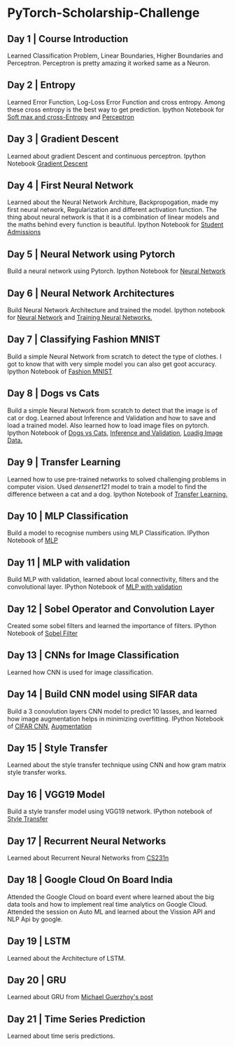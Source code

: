# PyTorch-Scholarship-Challenge

## Day 1 | Course Introduction
Learned Classification Problem, Linear Boundaries, Higher Boundaries and Perceptron. Perceptron is pretty amazing it worked same as a Neuron.

## Day 2 | Entropy
Learned Error Function, Log-Loss Error Function and cross entropy. Among these cross entropy is the best way to get prediction.
Ipython Notebook for [Soft max and cross-Entropy](https://github.com/souvikb07/PyTorch-Scholarship-Challenge/blob/master/Lesson_2/Coding%20Softmax%20and%20Cross-entropy.ipynb) and [Perceptron](https://github.com/souvikb07/PyTorch-Scholarship-Challenge/blob/master/Lesson_2/Perceptrons.ipynb)

## Day 3 | Gradient Descent
Learned about gradient Descent and continuous perceptron. Ipython Notebook [Gradient Descent](https://github.com/souvikb07/PyTorch-Scholarship-Challenge/blob/master/Lesson_2/GradientDescent.ipynb)

## Day 4 | First Neural Network
Learned about the Neural Network Architure, Backpropogation, made my first neural network, Regularization and different activation function. The thing about neural network is that it is a combination of linear models and the maths behind every function is beautiful.
Ipython Notebook for [Student Admissions](https://github.com/souvikb07/PyTorch-Scholarship-Challenge/blob/master/Lesson_2/StudentAdmissions.ipynb)

## Day 5 | Neural Network using Pytorch
Build a neural network using Pytorch.
Ipython Notebook for [Neural Network](https://github.com/souvikb07/PyTorch-Scholarship-Challenge/blob/master/Lesson_4/Part%201%20-%20Tensors%20in%20PyTorch.ipynb)

## Day 6 | Neural Network Architectures
Build Neural Network Architecture and trained the model. Ipython notebook for [Neural Network](https://github.com/souvikb07/PyTorch-Scholarship-Challenge/blob/master/Lesson_4/Part%202%20-%20Neural%20Networks%20in%20PyTorch.ipynb) and [Training Neural Networks.](https://github.com/souvikb07/PyTorch-Scholarship-Challenge/blob/master/Lesson_4/Part%203%20-%20Training%20Neural%20Networks.ipynb)

## Day 7 | Classifying Fashion MNIST
Build a simple Neural Network from scratch to detect the type of clothes. I got to know that with very simple model you can also get goot accuracy.
Ipython Notebook of  [Fashion MNIST](https://github.com/souvikb07/PyTorch-Scholarship-Challenge/blob/master/Lesson_4/Part%204%20-%20Fashion-MNIST.ipynb)

## Day 8 | Dogs vs Cats
Build a simple Neural Network from scratch to detect that the image is of cat or dog. Learned about Inference and Validation and how to save and load a trained model. Also learned how to load image files on pytorch. 
Ipython Notebook of [Dogs vs Cats](https://github.com/souvikb07/PyTorch-Scholarship-Challenge/blob/master/Lesson_4/Part%206%20-%20Saving%20and%20Loading%20Models.ipynb), [Inference and Validation](https://github.com/souvikb07/PyTorch-Scholarship-Challenge/blob/master/Lesson_4/Part%205%20-%20Inference%20and%20Validation.ipynb), [Loadig Image Data.](https://github.com/souvikb07/PyTorch-Scholarship-Challenge/blob/master/Lesson_4/Part%207%20-%20Loading%20Image%20Data.ipynb)

## Day 9 | Transfer Learning
Learned how to use pre-trained networks to solved challenging problems in computer vision. Used *densenet121* model to train a model to find the difference between a cat and a dog. Ipython Notebook of [Transfer Learning.](https://github.com/souvikb07/PyTorch-Scholarship-Challenge/blob/master/Lesson_4/Part_8_Transfer_Learning.ipynb)

## Day 10 | MLP Classification
Build a model to recognise numbers using MLP Classification.
IPython Notebook of [MLP](https://github.com/souvikb07/PyTorch-Scholarship-Challenge/blob/master/Lesson_5/mnist_mlp.ipynb)

## Day 11 | MLP with validation
Build MLP with validation, learned about local connectivity, filters and the convolutional layer.
IPython Notebook of [MLP with validation](https://github.com/souvikb07/PyTorch-Scholarship-Challenge/blob/master/Lesson_5/mnist_mlp_with_validation.ipynb)

## Day 12 | Sobel Operator and Convolution Layer
Created some sobel filters and learned the importance of filters. IPython Notebook of [Sobel Filter](https://github.com/souvikb07/PyTorch-Scholarship-Challenge/blob/master/Lesson_5/convolution_visualization/custom_filters.ipynb)

## Day 13 | CNNs for Image Classification
Learned how CNN is used for image classification.

## Day 14 | Build CNN model using SIFAR data
Build a 3 conovlution layers CNN model to predict 10 lasses, and learned how image augmentation helps in minimizing overfitting.
IPython Notebook of [CIFAR CNN](https://github.com/souvikb07/PyTorch-Scholarship-Challenge/blob/master/Lesson_5/cifar-cnn/cifar10_cnn.ipynb), [Augmentation](https://github.com/souvikb07/PyTorch-Scholarship-Challenge/blob/master/Lesson_5/cifar-cnn/cifar10_cnn_augmentation.ipynb)

## Day 15 | Style Transfer
Learned about the style transfer technique using CNN and how gram matrix style transfer works.

## Day 16 | VGG19 Model
Build a style transfer model using VGG19 network.
IPython notebook of [Style Transfer](https://github.com/souvikb07/PyTorch-Scholarship-Challenge/blob/master/Lesson_6/Style_Transfer.ipynb)

## Day 17 | Recurrent Neural Networks
Learned about Recurrent Neural Networks from [CS231n](http://cs231n.stanford.edu/)

## Day 18 | Google Cloud On Board India
Attended the Google Cloud on board event where learned about the big data tools and how to implement real time analytics on Google Cloud. Attended the session on Auto ML and learned about the Vission API and NLP Api by google.

## Day 19 | LSTM
Learned about the Architecture of LSTM.

## Day 20 | GRU
Learned about GRU from  [Michael Guerzhoy's post](http://www.cs.toronto.edu/~guerzhoy/321/lec/W09/rnn_gated.pdf)

## Day 21 | Time Series Prediction
Learned about time seris predictions.
